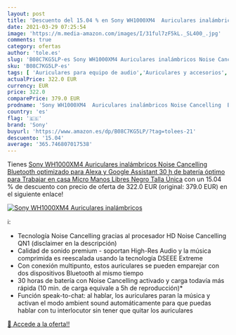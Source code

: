 ```yaml
---
layout: post
title: 'Descuento del 15.04 % en Sony WH1000XM4  Auriculares inalámbricos'
date: 2021-03-29 07:25:54
image: 'https://m.media-amazon.com/images/I/31ful7zF5kL._SL400_.jpg'
comments: true
category: ofertas
author: 'tole.es'
slug: 'B08C7KG5LP-es Sony WH1000XM4 Auriculares inalámbricos Noise Cancelling...'
sku: 'B08C7KG5LP-es'
tags: [ 'Auriculares para equipo de audio','Auriculares y accesorios','Electrónica','alexa','sony', ]
actualPrice: 322.0 EUR
currency: EUR
price: 322.0
comparePrice: 379.0 EUR
prodname: 'Sony WH1000XM4  Auriculares inalámbricos Noise Cancelling  Bluetooth  optimizado para Alexa y Google Assistant  30 h de batería  óptimo para Trabajar en casa  Micro Manos Libres   Negro  Talla Única'
country: 'es'
flag: '🇪🇸'
brand: 'Sony'
buyurl: 'https://www.amazon.es/dp/B08C7KG5LP/?tag=tolees-21'
descuento: '15.04'
average: '365.746807017538'
---
```


Tienes [Sony WH1000XM4  Auriculares inalámbricos Noise Cancelling  Bluetooth  optimizado para Alexa y Google Assistant  30 h de batería  óptimo para Trabajar en casa  Micro Manos Libres   Negro  Talla Única](https://www.amazon.es/dp/B08C7KG5LP/?tag=tolees-21) con un 15.04 % de descuento con precio de oferta de 322.0 EUR (original: 379.0 EUR) en el siguiente enlace!

[![Sony WH1000XM4  Auriculares inalámbricos](https://m.media-amazon.com/images/I/31ful7zF5kL._SL400_.jpg)](https://www.amazon.es/dp/B08C7KG5LP/?tag=tolees-21)

ℹ️:

- Tecnología Noise Cancelling gracias al procesador HD Noise Cancelling QN1 (disclaimer en la descripción)
- Calidad de sonido premium - soportan High-Res Audio y la música comprimida es reescalada usando la tecnología DSEEE Extreme
- Con conexión multipunto, estos auriculares se pueden emparejar con dos dispositivos Bluetooth al mismo tiempo
- 30 horas de batería con Noise Cancelling activado y carga todavía más rápida (10 min. de carga equivale a 5h de reproducción)*
- Función speak-to-chat: al hablar, los auriculares paran la música y activan el modo ambient sound automáticamente para que puedas hablar con tu interlocutor sin tener que quitar los auriculares

[🛒 Accede a la oferta!!](https://www.amazon.es/dp/B08C7KG5LP/?tag=tolees-21)
